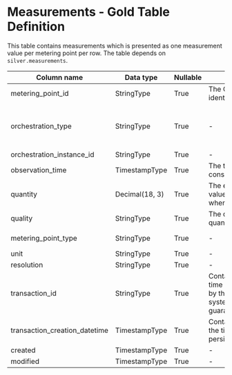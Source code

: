 # Measurements - Gold Table Definition

This table contains measurements which is presented as one measurement value per metering point per row. The table depends on `silver.measurements`.

| Column name | Data type | Nullable | Description | Constraints |
| - | - | - | - | - |
| metering_point_id | StringType | True | The GSRN number that uniquely identifies the metering point | Exactly 18 digits |
| orchestration_type | StringType | True | - | Valid values ["submitted", "migration", "electrical_heating", "capacity_settlement"] |
| orchestration_instance_id | StringType | True | - | Not null |
| observation_time | TimestampType | True | The time when the energy was consumed/produced/exchanged | - |
| quantity | Decimal(18, 3) | True | The energy quantity. Negative values allowed. May be null when the quality is 'missing' | - |
| quality | StringType | True | The quality of the energy quantity | Valid [quality](https://github.com/Energinet-DataHub/opengeh-python-packages/blob/main/src/geh_common/domain/types/quantity_quality.py) values |
| metering_point_type | StringType | True | - | Valid [metering point type](https://github.com/Energinet-DataHub/opengeh-python-packages/blob/main/src/geh_common/domain/types/metering_point_type.py) values |
| unit | StringType | True | - | Not null |
| resolution | StringType | True | - | Not null |
| transaction_id | StringType | True | Contains an ID for the specific time series transaction, provided by the sender or the source system. Uniqueness not guaranteed | - |
| transaction_creation_datetime | TimestampType | True | Contains the UTC time for when the time series data was persisted in source system | - |
| created | TimestampType | True | - | - |
| modified | TimestampType | True | - | - |
